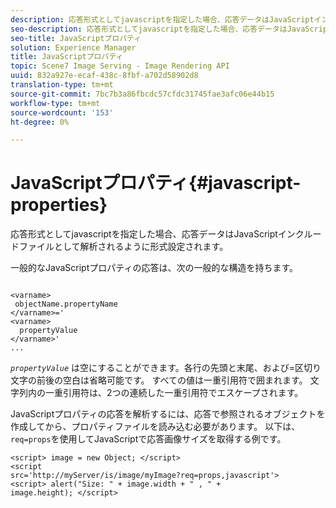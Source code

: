 ```yaml
---
description: 応答形式としてjavascriptを指定した場合、応答データはJavaScriptインクルードファイルとして解析されるように形式設定されます。
seo-description: 応答形式としてjavascriptを指定した場合、応答データはJavaScriptインクルードファイルとして解析されるように形式設定されます。
seo-title: JavaScriptプロパティ
solution: Experience Manager
title: JavaScriptプロパティ
topic: Scene7 Image Serving - Image Rendering API
uuid: 832a927e-ecaf-438c-8fbf-a702d58902d8
translation-type: tm+mt
source-git-commit: 7bc7b3a86fbcdc57cfdc31745fae3afc06e44b15
workflow-type: tm+mt
source-wordcount: '153'
ht-degree: 0%

---
```



# JavaScriptプロパティ{#javascript-properties}

応答形式としてjavascriptを指定した場合、応答データはJavaScriptインクルードファイルとして解析されるように形式設定されます。

一般的なJavaScriptプロパティの応答は、次の一般的な構造を持ちます。

```
           
<varname> 
 objectName.propertyName 
</varname>=' 
<varname>
  propertyValue 
</varname>' 
...
```

*`propertyValue`* は空にすることができます。各行の先頭と末尾、および=区切り文字の前後の空白は省略可能です。 すべての値は一重引用符で囲まれます。 文字列内の一重引用符は、2つの連続した一重引用符でエスケープされます。

JavaScriptプロパティの応答を解析するには、応答で参照されるオブジェクトを作成してから、プロパティファイルを読み込む必要があります。 以下は、`req=props`を使用してJavaScriptで応答画像サイズを取得する例です。

```
<script> image = new Object; </script> 
<script 
src='http://myServer/is/image/myImage?req=props,javascript'> 
<script> alert("Size: " + image.width + " , " + 
image.height); </script>
```

